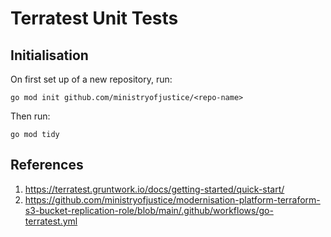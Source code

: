 # Terratest Unit Tests

## Initialisation

On first set up of a new repository, run:

```
go mod init github.com/ministryofjustice/<repo-name>
```

Then run:

```
go mod tidy
```

## References

1. https://terratest.gruntwork.io/docs/getting-started/quick-start/
2. https://github.com/ministryofjustice/modernisation-platform-terraform-s3-bucket-replication-role/blob/main/.github/workflows/go-terratest.yml
